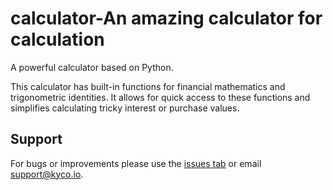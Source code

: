calculator-An amazing calculator for calculation
==========

A powerful calculator based on Python.

This calculator has built-in functions for financial mathematics and
trigonometric identities. It allows for quick access to these functions
and simplifies calculating tricky interest or purchase values.


Support
-------

For bugs or improvements please use the [issues tab](https://github.com/kyco/calculator/issues)
or email [support@kyco.io](mailto:support@kyco.io).
